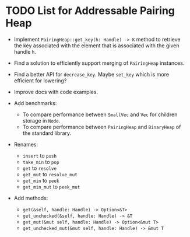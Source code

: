 TODO List for Addressable Pairing Heap
======================================

- Implement `PairingHeap::get_key(h: Handle) -> K` method to retrieve the key associated with the element that is associated with the given handle `h`.

- Find a solution to efficiently support merging of `PairingHeap` instances.
- Find a better API for `decrease_key`. Maybe `set_key` which is more efficient for lowering?
- Improve docs with code examples.
- Add benchmarks:
   - To compare performance between `SmallVec` and `Vec` for children storage in `Node`.
   - To compare performance between `PairingHeap` and `BinaryHeap` of the standard library.

- Renames:
   - `insert` to `push`
   - `take_min` to `pop`
   - `get` to `resolve`
   - `get_mut` to `resolve_mut`
   - `get_min` to `peek`
   - `get_min_mut` to `peek_mut`

- Add methods:
   - `get(&self, handle: Handle) -> Option<&T>`
   - `get_unchecked(&self, handle: Handle) -> &T`
   - `get_mut(&mut self, handle: Handle) -> Option<&mut T>`
   - `get_unchecked_mut(&mut self, handle: Handle) -> &mut T`

